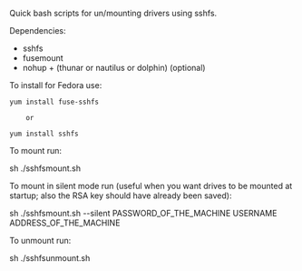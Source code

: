Quick bash scripts for un/mounting drivers using sshfs.

Dependencies:

*	sshfs
*	fusemount
*	nohup + (thunar or nautilus or dolphin) (optional)

To install for Fedora use:

	yum install fuse-sshfs

		or

	yum install sshfs

To mount run:

sh ./sshfsmount.sh

To mount in silent mode run (useful when you want drives to be mounted at startup; also the RSA key should have already been saved):

sh ./sshfsmount.sh --silent PASSWORD_OF_THE_MACHINE USERNAME ADDRESS_OF_THE_MACHINE

To unmount run:

sh ./sshfsunmount.sh



